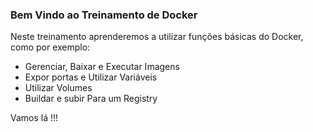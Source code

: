 ### Bem Vindo ao Treinamento de Docker

Neste treinamento aprenderemos a utilizar funções básicas do Docker, como por exemplo:

* Gerenciar, Baixar e Executar Imagens
* Expor portas e Utilizar Variáveis
* Utilizar Volumes
* Buildar e subir Para um Registry

Vamos lá !!!